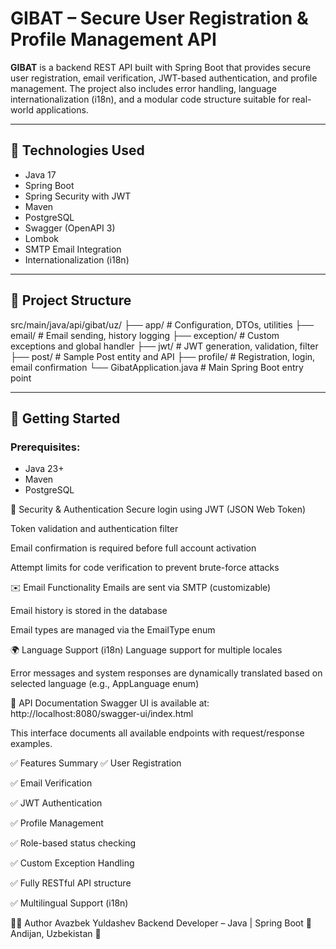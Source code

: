 # GIBAT – Secure User Registration & Profile Management API

**GIBAT** is a backend REST API built with Spring Boot that provides secure user registration, email verification, JWT-based authentication, and profile management. The project also includes error handling, language internationalization (i18n), and a modular code structure suitable for real-world applications.

---

## 🔧 Technologies Used

- Java 17
- Spring Boot
- Spring Security with JWT
- Maven
- PostgreSQL
- Swagger (OpenAPI 3)
- Lombok
- SMTP Email Integration
- Internationalization (i18n)

---

## 📁 Project Structure

src/main/java/api/gibat/uz/
├── app/ # Configuration, DTOs, utilities
├── email/ # Email sending, history logging
├── exception/ # Custom exceptions and global handler
├── jwt/ # JWT generation, validation, filter
├── post/ # Sample Post entity and API
├── profile/ # Registration, login, email confirmation
└── GibatApplication.java # Main Spring Boot entry point


---

## 🚀 Getting Started

### Prerequisites:
- Java 23+
- Maven
- PostgreSQL

🔐 Security & Authentication
Secure login using JWT (JSON Web Token)

Token validation and authentication filter

Email confirmation is required before full account activation

Attempt limits for code verification to prevent brute-force attacks

✉️ Email Functionality
Emails are sent via SMTP (customizable)

Email history is stored in the database

Email types are managed via the EmailType enum

🌍 Language Support (i18n)
Language support for multiple locales

Error messages and system responses are dynamically translated based on selected language (e.g., AppLanguage enum)

📘 API Documentation
Swagger UI is available at:
http://localhost:8080/swagger-ui/index.html

This interface documents all available endpoints with request/response examples.

✅ Features Summary
✅ User Registration

✅ Email Verification

✅ JWT Authentication

✅ Profile Management

✅ Role-based status checking

✅ Custom Exception Handling

✅ Fully RESTful API structure

✅ Multilingual Support (i18n)


👨‍💻 Author
Avazbek Yuldashev
Backend Developer – Java | Spring Boot
📍 Andijan, Uzbekistan
📧 


